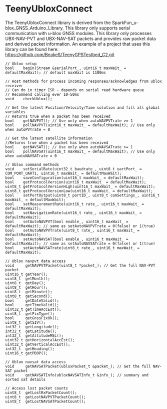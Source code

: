 # TeenyUbloxConnect

The TeenyUbloxConnect library is derived from the SparkFun_u-blox_GNSS_Arduino_Library.
This library only supports serial communication with u-blox GNSS modules.
This library only processes UBX-NAV-PVT and UBX-NAV-SAT packets and provides raw packet data and derived packet information.
An example of a project that uses this library can be found here: https://github.com/BeakeS/TeenyGPSTestbed_C2.git

    // Ublox setup
    bool    begin(Stream &serialPort_, uint16_t maxWait_ = defaultMaxWait); // default maxWait is 1100ms

    // Host methods for process incoming responses/acknowledges from ublox receiver
    // Can do in timer ISR - depends on serial read hardware queue
    // Recommend calling ever 10-50ms
    void    checkUblox();
    
    // Get the latest Position/Velocity/Time solution and fill all global variables
    // Returns true when a packet has been received
    bool    getNAVPVT(); // Use only when autoNAVPVTrate >= 1
    bool    pollNAVPVT(uint16_t maxWait_ = defaultMaxWait); // Use only when autoPVTrate = 0
    
    // Get the latest satellite information
    //Returns true when a packet has been received
    bool    getNAVSAT(); // Use only when autoNAVSATrate >= 1
    bool    pollNAVSAT(uint16_t maxWait_ = defaultMaxWait); // Use only when autoNAVSATrate = 0

    // Ublox command methods
    void    setSerialRate(uint32_t baudrate_, uint8_t uartPort_ = COM_PORT_UART1, uint16_t maxWait_ = defaultMaxWait);
    bool    saveConfiguration(uint16_t maxWait_ = defaultMaxWait);
    bool    getProtocolVersion(uint16_t maxWait_ = defaultMaxWait);
    uint8_t getProtocolVersionHigh(uint16_t maxWait_ = defaultMaxWait);
    uint8_t getProtocolVersionLow(uint16_t maxWait_ = defaultMaxWait);
    bool    setPortOutput(uint8_t portID_, uint8_t comSettings_, uint16_t maxWait_ = defaultMaxWait);
    bool    setMeasurementRate(uint16_t rate_, uint16_t maxWait_ = defaultMaxWait);
    bool    setNavigationRate(uint16_t rate_, uint16_t maxWait_ = defaultMaxWait);
    bool    setAutoNAVPVT(bool enable_, uint16_t maxWait_ = defaultMaxWait); // same as setAutoNAVPVTrate = 0(false) or 1(true)
    bool    setAutoNAVPVTrate(uint8_t rate_, uint16_t maxWait_ = defaultMaxWait);
    bool    setAutoNAVSAT(bool enable_, uint16_t maxWait_ = defaultMaxWait); // same as setAutoNAVSATrate = 0(false) or 1(true)
    bool    setAutoNAVSATrate(uint8_t rate_, uint16_t maxWait_ = defaultMaxWait);

    // Ublox navpvt data access
    void     getNAVPVTPacket(uint8_t *packet_); // Get the full NAV-PVT packet
    uint16_t getYear();
    uint8_t  getMonth();
    uint8_t  getDay();
    uint8_t  getHour();
    uint8_t  getMinute();
    uint8_t  getSecond();
    bool     getDateValid();
    bool     getTimeValid();
    uint32_t getTimeAccEst();
    uint8_t  getFixType();
    bool     getGnssFixOk();
    uint8_t  getSIV();
    int32_t  getLongitude();
    int32_t  getLatitude();
    int32_t  getAltitudeMSL();
    uint32_t getHorizontalAccEst();
    uint32_t getVerticalAccEst();
    int32_t  getHeading();
    uint16_t getPDOP();

    // Ublox navsat data access
    void     getNAVSATPacket(ubloxPacket_t &packet_); // Get the full NAV-SAT packet
    void     getNAVSATInfo(ubloxNAVSATInfo_t &info_); // summary and sorted sat details

    // Access lost packet counts
    uint8_t  getLostRxPacketCount();
    uint8_t  getLostNAVPVTPacketCount();
    uint8_t  getLostNAVSATPacketCount();


